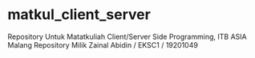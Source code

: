 # matkul_client_server
Repository Untuk Matatkuliah Client/Server Side Programming, ITB ASIA Malang
Repository Milik Zainal Abidin / EKSC1 / 19201049
